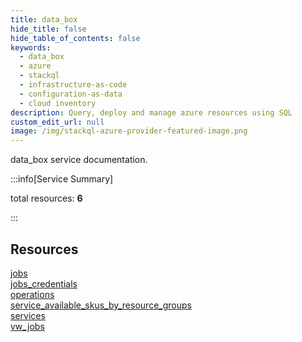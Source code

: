 ```yaml
---
title: data_box
hide_title: false
hide_table_of_contents: false
keywords:
  - data_box
  - azure
  - stackql
  - infrastructure-as-code
  - configuration-as-data
  - cloud inventory
description: Query, deploy and manage azure resources using SQL
custom_edit_url: null
image: /img/stackql-azure-provider-featured-image.png
---
```


data_box service documentation.

:::info[Service Summary]

total resources: __6__  

:::

## Resources
<div class="row">
<div class="providerDocColumn">
<a href="/services/data_box/jobs/">jobs</a><br />
<a href="/services/data_box/jobs_credentials/">jobs_credentials</a><br />
<a href="/services/data_box/operations/">operations</a>
</div>
<div class="providerDocColumn">
<a href="/services/data_box/service_available_skus_by_resource_groups/">service_available_skus_by_resource_groups</a><br />
<a href="/services/data_box/services/">services</a><br />
<a href="/services/data_box/vw_jobs/">vw_jobs</a>
</div>
</div>